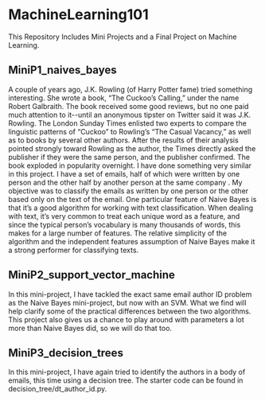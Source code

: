 # MachineLearning101
This Repository Includes Mini Projects and a Final Project on Machine Learning.

## MiniP1_naives_bayes
A couple of years ago, J.K. Rowling (of Harry Potter fame) tried something interesting. She wrote a book, “The Cuckoo’s Calling,” under the name Robert Galbraith. The book received some good reviews, but no one paid much attention to it--until an anonymous tipster on Twitter said it was J.K. Rowling. The London Sunday Times enlisted two experts to compare the linguistic patterns of “Cuckoo” to Rowling’s “The Casual Vacancy,” as well as to books by several other authors. After the results of their analysis pointed strongly toward Rowling as the author, the Times directly asked the publisher if they were the same person, and the publisher confirmed. The book exploded in popularity overnight.
I have done something very similar in this project. I have a set of emails, half of which were written by one person and the other half by another person at the same company . My objective was to classify the emails as written by one person or the other based only on the text of the email. 
One particular feature of Naive Bayes is that it’s a good algorithm for working with text classification. When dealing with text, it’s very common to treat each unique word as a feature, and since the typical person’s vocabulary is many thousands of words, this makes for a large number of features. The relative simplicity of the algorithm and the independent features assumption of Naive Bayes make it a strong performer for classifying texts.

## MiniP2_support_vector_machine
In this mini-project, I have tackled the exact same email author ID problem as the Naive Bayes mini-project, but now with an SVM. What we find will help clarify some of the practical differences between the two algorithms. This project also gives us a chance to play around with parameters a lot more than Naive Bayes did, so we will do that too.

## MiniP3_decision_trees
In this mini-project, I have again tried to identify the authors in a body of emails, this time using a decision tree. The starter code can be found in decision_tree/dt_author_id.py.
